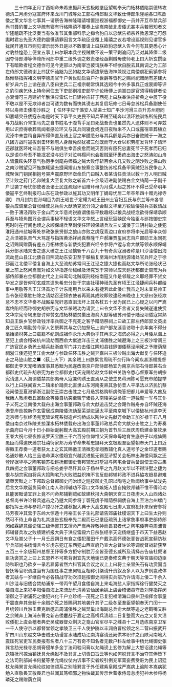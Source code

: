 <!-- { "loadSidebar": true } -->
　　三十四年正月丁酉朔命朱希忠摄拜天玄极殿羣臣望朝奉天门柘林倭陷崇德转攻德清二月虏分寇宣府怀来龙川门城等处工部右侍郎赵文华致仕侍郎朱隆禧各□陈备倭之策文华言七事其一请祭告海神隆禧请增置廵视浙福都御史一员并开互市禁兵部尚书聂豹覆上文华疏有寝有行格隆禧不覆奏上谕嵩南破北虚倭尤甚本兵若罔知者文华隆禧疏不比泛奏当有依准节其集部科示之抑合豹自以忠猷告祖宗养教恩深岂可怨讟时君忘先圣大德豹震慑请罪因言文华疏臣业覆上隆禧之议若增设廵视则见谓官多扰民开通互市则见谓示弱外丑是以不敢覆请上曰朕欲豹忠猷入告今何有其更悉心计对豹益惶恐上便宜五事上曰尔职本兵坐视贼欺不设一策平剿谕问乃泛对其降俸二级因夺侍郎漙等俸降所司郎中重二级外调之敕责张经亟剿贼毋使师老上曰大祈玄撰臣下有暗欺者程文德作可见今吏部以为南宰岂彼谓朕奉不经欲自脱去其南调之为工部左侍郎文德疏谢上曰犹怀讪黜为民如赵文华请遣祭告海神兼视江南倭虏犯蓟镇参将赵倾蔡指挥褚文明李德周官千户黄世勋启百户孙世爵等皆死之赐祠祀赠荫有差建大祈岁典六日上谕在直八臣曰吏兵二正祖宗朝常慎其选矧今中外多事兵正或衰卿等评之豹引疾乞休上特命闲住去下吏部别推吏部举许论杨慱上谕嵩曰是官须得精健者论亦衰慱可三月建祈年醮洪应雷坛七日建神应轩于西苑上曰朕奉洪应祈典之中辰下役不敬以是不无欺诽者岂可诿为数有而快其谤志其复启坛修七日毋怠苏松兵备副使任环以舟师击倭南沙胜之 【 任环字应干潞安人举进士知广平沙河滑三县升苏州府同知嘉靖癸丑倭寇东南是时天下承平久吏民不知兵革贼至辄奔以溃环独训练所统民兵与力战躬介冑策马先之自书姓名于腹背手足曰死战吾责也虽然先人遗体则不可弃兹用以识庶得收葬焉闻者感泣环又与其兵同寝食或连日夜粒米不入口或露宿草葬植立泥淖中未尝稍自异所得俸直及诸上官之牢醴悉分与其兵繇是兵亦日奋败贼于一海之八团方战时寇拔剑击环赖庖人身蔽免然犹被三创既而守大仓以积劳疽发背环子请环还郡就医环叱曰吾誓不与贼俱生幸吾疾愈而贼灭否则有臣死忠妻死节子死孝而已归以是语尔母吾不能冺冺没与妇子对泣帏榻间也会报贼至环褁疮出海击之怒涛如山舟人皆震眩失环意气弥厉手剑麾舟师捣之贼大败俘斩百余未几又败之阴沙败之保山败之南沙贼望见环旌旗辄遁去捷闻擢山东按察佥事整饬苏松兵备甲寅贼犯苏民争走入城聚保门钥民相抱号哭声震原野环亟命启门曰贼入者某请任责活以数十万人明日贼至计败之葑门乙卯贼复大至复大败之斩首六十余级诏进副使赐白金文绮荫一子副千户世袭丁母忧部使者及诸士民连疏起环诏赠环母为月孺人起之苏环不得已受命明年倭寇平乞终制报可山东在政参政以旌其功又明年丁嫡母忧居二年卒年四十赠光禄寺卿】 四月封荆世孙翊巨为荆王岷世子定耀为岷王田州土官妇瓦氏与东兰等州各领狼兵应调至总督张经使总兵俞大猷汤克宽分领之会赵文华至方锐破倭狼兵贪数请战一败于漕泾再败于金山而文华意尚锐直谓倭易平数趣经以狼兵战经念欲待保靖承顺兵至与犄角图万全谓兵事秘不轻语文华文华怒上言经玩寇殃民今独臣与廵按御史宗宪时时在行间也顷之永顺保靖兵至副使任环领保靖兵攻三丈浦倭于江阴村破之倭犯淮阳通州盐城等处参政张景贤御之狼山亦败之虏寇青边口宣府参将李光启等率众御之兵溃被执奋气大骂遂与指挥黄添祥尚真蔡隆千户郝廉贾玺尚志百户部勋王永同死之诏赐祠赠荫有差五月柘林倭与新倭突犯嘉兴经令参将卢镗与俞大猷等领永顺保靖兵分部水陆夹击之遂大破之王江泾擒斩千八百九十有奇余寇溺者称是川沙洼倭出海流劫昆山县江北倭自日照流劫东安卫至于贑榆复至海州沐阳桃源诸处官兵歼之于徐邳而江北倭平倭复自海上大至流劫苏常间王江泾之捷大捷也而赵文华所论张经状已至上前上怒问嵩嵩对如文华指遂命械经及汤克宽于京师以应天廵抚都御史周珫为兵部侍郎兼右佥都御史代之上曰鸾勾北贼既刑经结南寇又作是邻哉之义耶经罪不贷文华发之是皆仰叩玄威其遣朱希忠分告于宗庙社稷神祗先圣有顷王江泾捷闻兵科都给事中用敬等言王江泾首功千计东南用兵以来未有捷若此此倭亡我奋之时未宜易帅正当令张经乘胜扫除之请姑召还锦衣使者再观其成败即败逮经未晚也上大怒曰张经欺怠不忠不文华奏不战厮辈党奸恶直沮法坏上其各杖五十发为民已上心疑之以问严嵩嵩终陷经而称御史胡宗宪与文华杀贼功为请赏上曰令文华不言者又复失贼遂遣使赏文华宗宪令竭忠督讨仰赞玄戌柘林倭焚巢出海俞大猷等破苏州倭于陆泾坝倭寇常熟知县王鈇乡官参政钱泮率兵御之不克死之客予赠荫祭祠上曰故工部左侍郎郭文英出身工匠久竭勤劳今家人乞祭葬其与之仍加祭坛上谕户部龙涎香访取十余年矣不得分毫始梁材笑上曰载籍不纪则成祖作永乐大典伪乎其再求之海滨必得之六月倭从海上至犯上虞会稽破杭州流劫而西俞大猷遮洋击三丈浦倭胜之贼遯海上之三板沙增调三广选官民乡勇羌土精兵赴浙直军门并力击倭江阴知县钱錞御倭蔡泾闸死之予赠荫祭祠浙江倭还犯吴江俞大猷与参政任环击胜之贼奔嘉兴三板沙贼出海大猷复与任环追击之马迹山胜之■〈蓺上火下〉其余贼上曰朕累言周珫不奈行阵今闻疾甚浙福提督都御史李天宠嗜酒废事其悉黜为民遂改南京户部侍郎杨宜为南京兵部右侍郎兼右佥都御史代珫升胡宗宪为右佥都御史代天宠赐给赵文华敕书关防令悉心督察军务胡宗宪请遣人入海谕倭禁其部夷母入寇兼伺诱王直焉从之使生员蒋洲陈可愿充市舶提举以行上曰朕闻宣大二镇米价踊贵北直隶山东河南麦熟其急仿昔人平凖法以济民饥蔡泾闸倭至夏港镇浙江副使王崇古击胜之七月悬赏格购斩虏俺答把都儿辛爱等大酋及我叛人教虏者丘富赵全等倭自杭突至徽宁诸县入南陵芜湖丞陈一道独麾一军与其仆子义死之江南倭大载舟出海佥事董邦政与俞大猷追击焚之会飓作贼舟亦自坏贼还海港登岸劫掠新作玄雷居成南陵倭流劫至芜湖进逼太平至南京城下以倭破杭州逮李天宠京师与张经汤克宽皆论死系狱造卢沟桥成以陶仲文先献万金助工加岁禄千石八月倭自南京过秣陵关掠溧水柘林倭载舟出海佥事董邦政总兵俞大猷分击胜之上为寿奏示斋府曰今月十日小臣始诞躬觐大高玄殿前期三朝为首节后三辰庆周启建金箓钦承玉眷大祝七昼夜修设罗天宝醮三千六百分位仰惟父天保命母地育生底宗子以成仙赐愚臣而得道庆臻宗社禧衍家邦万寿节命朱希忠摄拜天玄极殿羣臣望朝奉天门上曰近得徽王荐奏一道者获太上之玄其赐徽王清微忠孝翊教辅化真人道号予之金印道者赐名通妙散人给三品诰命溧水倭趋宜兴越武进抵无锡至浒墅关会柘林出海倭风飘之还登岸据华亭之陶宅镇苏松廵抚都御史曹邦辅恐浒墅寇与陶宅合督兵备副使王崇古集兵四扼之佥事董邦政与把总娄宇尽歼其众于杨林平之九月赵文华以不得浒墅之捷为恨与胡宗宪自将兵大捣陶宅乃大败贼益炽掩不言反劾邦辅邦政不进兵恊攻趋易避难请亟罢黜之上下邦政总督都御史问治顷之廵按御史孔昭以陶宅之败闻给事中栻浚先后言文华欺诞负简命江南人称邦辅功不容口文华嫉妬人捷自掩败邦辅不惟不得论功且能罢黜请宜罪上竟不问命邦辅剿贼如故建秋报大斋朝天宫三日夜虏大入山西诸处总督尚书许论督兵遮击之乃遯大同参将丁碧死虏予赠荫祭祠倭自海上至泊台州螺门都指挥王沛与参将卢镗尽歼之建秋报大典于大高玄殿七日虏入宣府犯怀来保安参将马芳夜冲其营于东岭大惊遁十月裕王长子生礼部请告郊庙社稷诏天下上曰生太孙则然可不待上命自为礼其遣告玄极奉先二殿而已已羣臣疏贺上诘掌詹事府事吏部侍郎闵如霖辞意藏谤降三级俸罢其玄撰命严嵩再择敬神而畏君者代之陶宅倭奔屯周浦曹邦辅督兵攻之败绩建祈报大典于洪应雷殿六日杀张经李天宠杨继盛于市天下益恶赵文华及嵩父子十一月壬辰朔日有食之倭犯莆田千户戴洪高怀德张銮皆战死宣蓟防秋毕兵部尚书杨慱言今岁虏东犯辽东西犯山西宣府乃宣大总督许论等调度督战斩获至五百三十余级蓟州总督王忬等多方拒守制胜万全皆圣德玄威所及请择吉告庙社叙诸臣功褒赏之上曰上玄恩养不可欺背谢宜先天地谢已更奏修玄典于朝天等宫庙抑边臣防秋职也乃欲岁一录若雇募者然六科官其会议之议上上曰将士亲冒矢石有功赏固当督抚等官职调度当有为国任事之忠何辄互相称引槩请升赉叙及多人以为岁例岂政体者其姑与一岁继自今必各镇战守功次须廵按御史阅得实兵部乃许请海上倭二千余入川沙洼与旧倭合焚劫浦东一带丙午望月食倭自海上来屯海盐人家指挥徐行健焚灭之倭自海上来犯平阳倭自海上来流劫乐清黄岩仙居余姚上虞会稽诸县守备刘隆指挥闵溶御之于谢浦死之倭犯兴化千户立珍杨一茂死之已复犯福清海口泉州卫指挥佥事童干震直奔其垒斩十余贼亦死之皆赐祠其地袭升其子二级冬至羣臣望朝奉天门闰十一月统领川兵游击曹克新邀击周浦倭胜之贼焚巢出海副总兵俞大猷等追之老鹳嘴又胜之余贼奔上海浦东曹克新击倭鏖战于嘉定之高桥兵溃越二日复整而大击之又复大溃败倭犯上虞会稽者典史吴成器督众剿灭之龛山官军尽平之嵊县十二月选练南京卫军一千人使守京以都督堂领之孝陵卫三千人使护陵以丰润伯曹松领之名二营曰振武开矿四川山东赵文华击贼无功谩言水陆成功江南清宴请还阙供本职许之山陕河南地大震压死官吏军民奏报有名者八十三万有奇不知名者无数户科左给事中杨允绳御史张巽言劾光禄寺丞胡膏侵牟多金丁法司验问膏以允绳谤上玄修为解上大怒诏逮允绳等送镇抚司掠治镇抚具允绳狱不及巽言上切责曰旨云等也如何脱巽言不治夺其俸皆下之法司刑部尚书何鳌等坐允绳仪仗内诉事不实者绞引例充军膏妄费受赃为民上诏廷杖允绳巽言允绳论纹如律颂系之别降巽言于外任建紫皇殿成严嵩病上谕阶本嵩病犹勉入直敬畏天敬畏君也兹闻其笃细邪之物快哉其传示世蕃孝侍母怠虏犯神木参将杨璘死之赐赠荫立祠 
